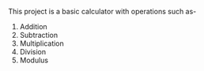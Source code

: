 This project is a basic calculator with operations such as-

1. Addition
2. Subtraction
3. Multiplication
4. Division
5. Modulus